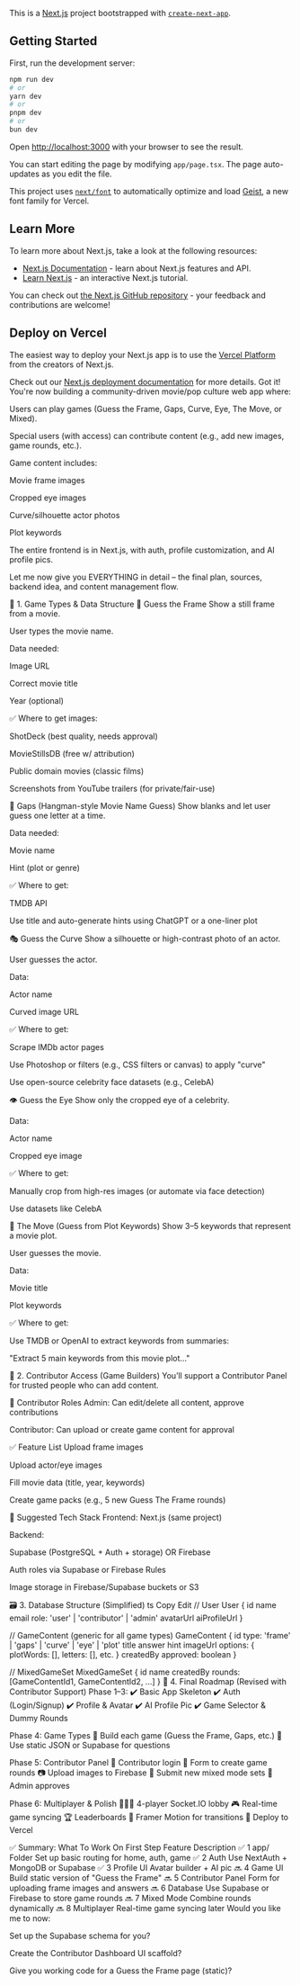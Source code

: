 This is a [Next.js](https://nextjs.org) project bootstrapped with [`create-next-app`](https://nextjs.org/docs/app/api-reference/cli/create-next-app).

## Getting Started

First, run the development server:

```bash
npm run dev
# or
yarn dev
# or
pnpm dev
# or
bun dev
```

Open [http://localhost:3000](http://localhost:3000) with your browser to see the result.

You can start editing the page by modifying `app/page.tsx`. The page auto-updates as you edit the file.

This project uses [`next/font`](https://nextjs.org/docs/app/building-your-application/optimizing/fonts) to automatically optimize and load [Geist](https://vercel.com/font), a new font family for Vercel.

## Learn More

To learn more about Next.js, take a look at the following resources:

- [Next.js Documentation](https://nextjs.org/docs) - learn about Next.js features and API.
- [Learn Next.js](https://nextjs.org/learn) - an interactive Next.js tutorial.

You can check out [the Next.js GitHub repository](https://github.com/vercel/next.js) - your feedback and contributions are welcome!

## Deploy on Vercel

The easiest way to deploy your Next.js app is to use the [Vercel Platform](https://vercel.com/new?utm_medium=default-template&filter=next.js&utm_source=create-next-app&utm_campaign=create-next-app-readme) from the creators of Next.js.

Check out our [Next.js deployment documentation](https://nextjs.org/docs/app/building-your-application/deploying) for more details.
Got it! You're now building a community-driven movie/pop culture web app where:

Users can play games (Guess the Frame, Gaps, Curve, Eye, The Move, or Mixed).

Special users (with access) can contribute content (e.g., add new images, game rounds, etc.).

Game content includes:

Movie frame images

Cropped eye images

Curve/silhouette actor photos

Plot keywords

The entire frontend is in Next.js, with auth, profile customization, and AI profile pics.

Let me now give you EVERYTHING in detail – the final plan, sources, backend idea, and content management flow.

🧩 1. Game Types & Data Structure
🎥 Guess the Frame
Show a still frame from a movie.

User types the movie name.

Data needed:

Image URL

Correct movie title

Year (optional)

✅ Where to get images:

ShotDeck (best quality, needs approval)

MovieStillsDB (free w/ attribution)

Public domain movies (classic films)

Screenshots from YouTube trailers (for private/fair-use)

🧠 Gaps (Hangman-style Movie Name Guess)
Show blanks and let user guess one letter at a time.

Data needed:

Movie name

Hint (plot or genre)

✅ Where to get:

TMDB API

Use title and auto-generate hints using ChatGPT or a one-liner plot

🎭 Guess the Curve
Show a silhouette or high-contrast photo of an actor.

User guesses the actor.

Data:

Actor name

Curved image URL

✅ Where to get:

Scrape IMDb actor pages

Use Photoshop or filters (e.g., CSS filters or canvas) to apply "curve"

Use open-source celebrity face datasets (e.g., CelebA)

👁️ Guess the Eye
Show only the cropped eye of a celebrity.

Data:

Actor name

Cropped eye image

✅ Where to get:

Manually crop from high-res images (or automate via face detection)

Use datasets like CelebA

📖 The Move (Guess from Plot Keywords)
Show 3–5 keywords that represent a movie plot.

User guesses the movie.

Data:

Movie title

Plot keywords

✅ Where to get:

Use TMDB or OpenAI to extract keywords from summaries:

"Extract 5 main keywords from this movie plot..."

👥 2. Contributor Access (Game Builders)
You’ll support a Contributor Panel for trusted people who can add content.

🔐 Contributor Roles
Admin: Can edit/delete all content, approve contributions

Contributor: Can upload or create game content for approval

✅ Feature List
Upload frame images

Upload actor/eye images

Fill movie data (title, year, keywords)

Create game packs (e.g., 5 new Guess The Frame rounds)

🧱 Suggested Tech Stack
Frontend: Next.js (same project)

Backend:

Supabase (PostgreSQL + Auth + storage) OR Firebase

Auth roles via Supabase or Firebase Rules

Image storage in Firebase/Supabase buckets or S3

🗃️ 3. Database Structure (Simplified)
ts
Copy
Edit
// User
User {
  id
  name
  email
  role: 'user' | 'contributor' | 'admin'
  avatarUrl
  aiProfileUrl
}

// GameContent (generic for all game types)
GameContent {
  id
  type: 'frame' | 'gaps' | 'curve' | 'eye' | 'plot'
  title
  answer
  hint
  imageUrl
  options: { plotWords: [], letters: [], etc. }
  createdBy
  approved: boolean
}

// MixedGameSet
MixedGameSet {
  id
  name
  createdBy
  rounds: [GameContentId1, GameContentId2, ...]
}
📌 4. Final Roadmap (Revised with Contributor Support)
Phase 1–3:
✔️ Basic App Skeleton
✔️ Auth (Login/Signup)
✔️ Profile & Avatar
✔️ AI Profile Pic
✔️ Game Selector & Dummy Rounds

Phase 4: Game Types
🔄 Build each game (Guess the Frame, Gaps, etc.)
💾 Use static JSON or Supabase for questions

Phase 5: Contributor Panel
👤 Contributor login
🧾 Form to create game rounds
📷 Upload images to Firebase
📝 Submit new mixed mode sets
🛂 Admin approves

Phase 6: Multiplayer & Polish
🧑‍🤝‍🧑 4-player Socket.IO lobby
🎮 Real-time game syncing
🏆 Leaderboards
🎨 Framer Motion for transitions
🚀 Deploy to Vercel

✅ Summary: What To Work On First
Step	Feature	Description
✅ 1	app/ Folder	Set up basic routing for home, auth, game
✅ 2	Auth	Use NextAuth + MongoDB or Supabase
✅ 3	Profile UI	Avatar builder + AI pic
🔜 4	Game UI	Build static version of "Guess the Frame"
🔜 5	Contributor Panel	Form for uploading frame images and answers
🔜 6	Database	Use Supabase or Firebase to store game rounds
🔜 7	Mixed Mode	Combine rounds dynamically
🔜 8	Multiplayer	Real-time game syncing later
Would you like me to now:

Set up the Supabase schema for you?

Create the Contributor Dashboard UI scaffold?

Give you working code for a Guess the Frame page (static)?